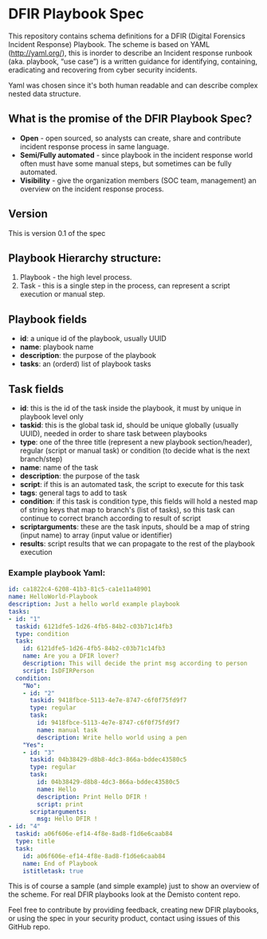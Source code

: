 # DFIR Playbook Spec

This repository contains schema definitions for a DFIR (Digital Forensics Incident Response) Playbook.
The scheme is based on YAML (http://yaml.org/), this is inorder to describe an Incident response runbook (aka. playbook, “use case”) is a written guidance for identifying, containing, eradicating and recovering from cyber security incidents.

Yaml was chosen since it's both human readable and can describe complex nested data structure.

## What is the promise of the DFIR Playbook Spec?
* **Open** - open sourced, so analysts can create, share and contribute incident response process in same language.
* **Semi/Fully automated** - since playbook in the incident response world often must have some manual steps, but sometimes can be fully automated.
* **Visibility** - give the organization members (SOC team, management) an overview on the incident response process.

## Version
This is version 0.1 of the spec

## Playbook Hierarchy structure:
1. Playbook - the high level process.
2. Task - this is a single step in the process, can represent a script execution or manual step.

## Playbook fields

* **id**: a unique id of the playbook, usually UUID
* **name**: playbook name
* **description**: the purpose of the playbook
* **tasks**: an (orderd) list of playbook tasks

## Task fields
* **id**: this is the id of the task inside the playbook, it must by unique in playbook level only
* **taskid**: this is the global task id, should be unique globally (usually UUID), needed in order to share task between playbooks 
* **type**: one of the three title (represent a new playbook section/header), regular (script or manual task) or condition (to decide what is the next branch/step)
* **name**: name of the task
* **description**: the purpose of the task
* **script**: if this is an automated task, the script to execute for this task
* **tags**: general tags to add to task
* **condition**: if this task is condition type, this fields will hold a nested map of string keys that map to branch's (list of tasks), so this task can continue to correct branch according to result of script
* **scriptarguments**: these are the task inputs, should be a map of string (input name) to array (input value or identifier)
* **results**: script results that we can propagate to the rest of the playbook execution

### Example playbook Yaml:

``` yaml
id: ca1822c4-6208-41b3-81c5-ca1e11a48901
name: HelloWorld-Playbook
description: Just a hello world example playbook
tasks:
- id: "1"
  taskid: 6121dfe5-1d26-4fb5-84b2-c03b71c14fb3
  type: condition
  task:
    id: 6121dfe5-1d26-4fb5-84b2-c03b71c14fb3
    name: Are you a DFIR lover?
    description: This will decide the print msg according to person
    script: IsDFIRPerson
  condition:
    "No":
    - id: "2"
      taskid: 9418fbce-5113-4e7e-8747-c6f0f75fd9f7
      type: regular
      task:
        id: 9418fbce-5113-4e7e-8747-c6f0f75fd9f7
        name: manual task
        description: Write hello world using a pen
    "Yes":
    - id: "3"
      taskid: 04b38429-d8b8-4dc3-866a-bddec43580c5
      type: regular
      task:
        id: 04b38429-d8b8-4dc3-866a-bddec43580c5
        name: Hello
        description: Print Hello DFIR !
        script: print
      scriptarguments:
        msg: Hello DFIR !
- id: "4"
  taskid: a06f606e-ef14-4f8e-8ad8-f1d6e6caab84
  type: title
  task:
    id: a06f606e-ef14-4f8e-8ad8-f1d6e6caab84
    name: End of Playbook
    istitletask: true
```

This is of course a sample (and simple example) just to show an overview of the scheme.
For real DFIR playbooks look at the Demisto content repo.

Feel free to contribute by providing feedback, creating new DFIR playbooks, or using the spec in your security product, contact using issues of this GitHub repo.
